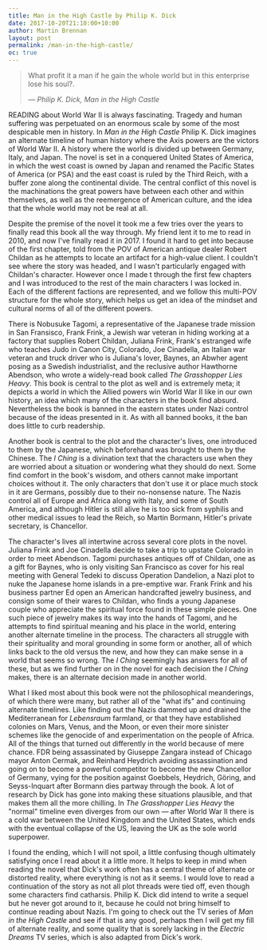 ```yaml
---
title: Man in the High Castle by Philip K. Dick
date: 2017-10-20T21:10:00+10:00
author: Martin Brennan
layout: post
permalink: /man-in-the-high-castle/
oc: true
---
```


<blockquote class="hero"><p>What profit it a man if he gain the whole world but in this enterprise lose his soul?.</p><cite>— Philip K. Dick, Man in the High Castle</cite></blockquote>

<span class="first-letter">R</span>EADING about World War II is always fascinating. Tragedy and human suffering was perpetuated on an enormous scale by some of the most despicable men in history. In _Man in the High Castle_ Philip K. Dick imagines an alternate timeline of human history where the Axis powers are the victors of World War II. A history where the world is divided up between Germany, Italy, and Japan. The novel is set in a conquered United States of America, in which the west coast is owned by Japan and renamed the Pacific States of America (or PSA) and the east coast is ruled by the Third Reich, with a buffer zone along the continental divide. The central conflict of this novel is the machinations the great powers have between each other and within themselves, as well as the reemergence of American culture, and the idea that the whole world may not be real at all.

<!--more-->

Despite the premise of the novel it took me a few tries over the years to finally read this book all the way through. My friend lent it to me to read in 2010, and now I've finally read it in 2017. I found it hard to get into because of the first chapter, told from the POV of American antique dealer Robert Childan as he attempts to locate an artifact for a high-value client. I couldn't see where the story was headed, and I wasn't particularly engaged with Childan's character. However once I made t through the first few chapters and I was introduced to the rest of the main characters I was locked in. Each of the different factions are represented, and we follow this multi-POV structure for the whole story, which helps us get an idea of the mindset and cultural norms of all of the different powers.

There is Nobusuke Tagomi, a representative of the Japanese trade mission in San Fransisco, Frank Frink, a Jewish war veteran in hiding working at a factory that supplies Robert Childan, Juliana Frink, Frank's estranged wife who teaches Judo in Canon City, Colorado, Joe Cinadella, an Italian war veteran and truck driver who is Juliana's lover, Baynes, an Abwher agent posing as a Swedish industrialist, and the reclusive author Hawthorne Abendson, who wrote a widely-read book called _The Grasshopper Lies Heavy_. This book is central to the plot as well and is extremely meta; it depicts a world in which the Allied powers win World War II like in our own history, an idea which many of the characters in the book find absurd. Nevertheless the book is banned in the eastern states under Nazi control because of the ideas presented in it. As with all banned books, it the ban does little to curb readership.

Another book is central to the plot and the character's lives, one introduced to them by the Japanese, which beforehand was brought to them by the Chinese. The _I Ching_ is a divination text that the characters use when they are worried about a situation or wondering what they should do next. Some find comfort in the book's wisdom, and others cannot make important choices without it. The only characters that don't use it or place much stock in it are Germans, possibly due to their no-nonsense nature. The Nazis control all of Europe and Africa along with Italy, and some of South America, and although Hitler is still alive he is too sick from syphilis and other medical issues to lead the Reich, so Martin Bormann, Hitler's private secretary, is Chancellor.

The character's lives all intertwine across several core plots in the novel. Juliana Frink and Joe Cinadella decide to take a trip to upstate Colorado in order to meet Abendson. Tagomi purchases antiques off of Childan, one as a gift for Baynes, who is only visiting San Francisco as cover for his real meeting with General Tedeki to discuss Operation Dandelion, a Nazi plot to nuke the Japanese home islands in a pre-emptive war. Frank Frink and his business partner Ed open an American handcrafted jewelry business, and consign some of their wares to Childan, who finds a young Japanese couple who appreciate the spiritual force found in these simple pieces. One such piece of jewelry makes its way into the hands of Tagomi, and he attempts to find spiritual meaning and his place in the world, entering another alternate timeline in the process. The characters all struggle with their spirituality and moral grounding in some form or another, all of which links back to the old versus the new, and how they can make sense in a world that seems so wrong. The _I Ching_ seemingly has answers for all of these, but as we find further on in the novel for each decision the _I Ching_ makes, there is an alternate decision made in another world.

What I liked most about this book were not the philosophical meanderings, of which there were many, but rather all of the "what ifs" and continuing alternate timelines. Like finding out the Nazis dammed up and drained the Mediterranean for _Lebensraum_ farmland, or that they have established colonies on Mars, Venus, and the Moon, or even their more sinister schemes like the genocide of and experimentation on the people of Africa. All of the things that turned out differently in the world because of mere chance. FDR being assassinated by Giuseppe Zangara instead of Chicago mayor Anton Cermak, and Reinhard Heydrich avoiding assassination and going on to become a powerful competitor to become the new Chancellor of Germany, vying for the position against Goebbels, Heydrich, Göring, and Seyss-Inquart after Bormann dies partway through the book. A lot of research by Dick has gone into making these situations plausible, and that makes them all the more chilling. In _The Grasshopper Lies Heavy_ the "normal" timeline even diverges from our own — after World War II there is a cold war between the United Kingdom and the United States, which ends with the eventual collapse of the US, leaving the UK as the sole world superpower.

I found the ending, which I will not spoil, a little confusing though ultimately satisfying once I read about it a little more. It helps to keep in mind when reading the novel that Dick's work often has a central theme of alternate or distorted reality, where everything is not as it seems. I would love to read a continuation of the story as not all plot threads were tied off, even though some characters find catharsis. Philip K. Dick did intend to write a sequel but he never got around to it, because he could not bring himself to continue reading about Nazis. I'm going to check out the TV series of _Man in the High Castle_ and see if that is any good, perhaps then I will get my fill of alternate reality, and some quality that is sorely lacking in the _Electric Dreams_ TV series, which is also adapted from Dick's work.